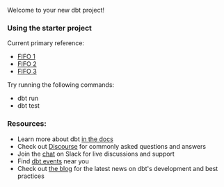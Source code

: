 Welcome to your new dbt project!

### Using the starter project

Current primary reference:
- [FIFO 1](https://www.codeproject.com/Questions/1161244/How-to-query-data-using-the-FIFO-method-for-invent)
- [FIFO 2](https://stackoverflow.com/questions/43831286/postgres-fifo-query-calculate-profit-margin)
- [FIFO 3](https://stackoverflow.com/questions/11204136/first-in-first-out-fifo-inventory-costing)

Try running the following commands:
- dbt run
- dbt test


### Resources:
- Learn more about dbt [in the docs](https://docs.getdbt.com/docs/introduction)
- Check out [Discourse](https://discourse.getdbt.com/) for commonly asked questions and answers
- Join the [chat](https://community.getdbt.com/) on Slack for live discussions and support
- Find [dbt events](https://events.getdbt.com) near you
- Check out [the blog](https://blog.getdbt.com/) for the latest news on dbt's development and best practices
